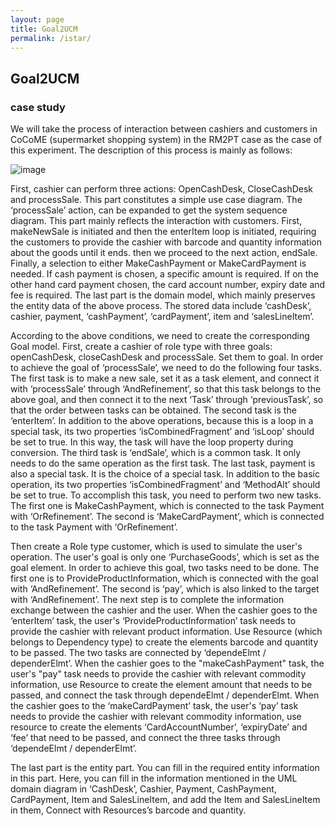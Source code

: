 ```yaml
---
layout: page
title: Goal2UCM
permalink: /istar/
---
```


## Goal2UCM
### case study
We will take the process of interaction between cashiers and customers in CoCoME (supermarket shopping system) in the RM2PT case as the case of this experiment. The description of this process is mainly as follows:

![image](https://user-images.githubusercontent.com/49606429/133736737-e695f7a0-3936-45e3-b937-f17b5be7ffe7.png)

First, cashier can perform three actions: OpenCashDesk, CloseCashDesk and processSale. This part constitutes a simple use case diagram. The ‘processSale’ action, can be expanded  to get the system sequence diagram. This part mainly reflects the interaction with customers. First, makeNewSale is initiated and then the enterItem loop is initiated, requiring the customers to provide the cashier with barcode and quantity information about the goods until it ends. then we proceed to the next action, endSale. Finally, a selection to either MakeCashPayment or MakeCardPayment is needed. If cash payment is chosen, a specific amount is required. If on the other hand card payment chosen, the card account number, expiry date and fee is required. The last part is the domain model, which mainly preserves the entity data of the above process. The stored data include ‘cashDesk’, cashier, payment, ‘cashPayment’, ‘cardPayment’, item and ‘salesLineItem’.

According to the above conditions, we need to create the corresponding Goal model. First, create a cashier of role type with three goals: openCashDesk, closeCashDesk and processSale. Set them to goal. In order to achieve the goal of ‘processSale’, we need to do the following four tasks. The first task is to make a new sale, set it as a task element, and connect it with ‘processSale’ through ‘AndRefinement’, so that this task belongs to the above goal, and then connect it to the next ‘Task’ through ‘previousTask’, so that the order between tasks can be obtained. The second task is the ‘enterItem’. In addition to the above operations, because this is a loop in a special task, its two properties ‘isCombinedFragment’ and ‘isLoop’ should be set to true. In this way, the task will have the loop property during conversion. The third task is ‘endSale’, which is a common task. It only needs to do the same operation as the first task. The last task, payment is also a special task. It is the choice of a special task. In addition to the basic operation, its two properties ‘isCombinedFragment’ and ‘MethodAlt’ should be set to true. To accomplish this task, you need to perform two new tasks. The first one is MakeCashPayment, which is connected to the task Payment with ‘OrRefinement’. The second is ‘MakeCardPayment’, which is connected to the task Payment with ‘OrRefinement’.

Then create a Role type customer, which is used to simulate the user's operation. The user's goal is only one ‘PurchaseGoods’, which is set as the goal element. In order to achieve this goal, two tasks need to be done. The first one is to ProvideProductInformation, which is connected with the goal with ‘AndRefinement’. The second is ‘pay’, which is also linked to the target with ‘AndRefinement’. The next step is to complete the information exchange between the cashier and the user. When the cashier goes to the ‘enterItem’ task, the user's ‘ProvideProductInformation’ task needs to provide the cashier with relevant product information. Use Resource (which belongs to Dependency type) to create the elements barcode and quantity to be passed. The two tasks are connected by ‘dependeElmt / dependerElmt’. When the cashier goes to the "makeCashPayment" task, the user's "pay" task needs to provide the cashier with relevant commodity information, use Resource to create the element amount that needs to be passed, and connect the task through dependeElmt / dependerElmt. When the cashier goes to the ‘makeCardPayment’ task, the user's ‘pay’ task needs to provide the cashier with relevant commodity information, use resource to create the elements ‘CardAccountNumber’, ‘expiryDate’ and ‘fee’ that need to be passed, and connect the three tasks through ‘dependeElmt / dependerElmt’.

The last part is the entity part. You can fill in the required entity information in this part. Here, you can fill in the information mentioned in the UML domain diagram in ‘CashDesk’, Cashier, Payment, CashPayment, CardPayment, Item and SalesLineItem, and add the Item and SalesLineItem in them, Connect with Resources’s barcode and quantity.
